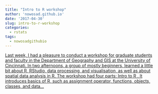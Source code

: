 ```yaml
---
title: "Intro to R workshop"
author: 'nowosad.github.io'
date: '2017-04-30'
slug: intro-to-r-workshop
categories:
  - rstats
tags:
  - nowosadgithubio
---
```


[Last week, I had a pleasure to conduct a workshop for graduate students and faculty in the Department of Geography and GIS at the University of Cincinnati. In two afternoons, a group of mostly beginners, learned a little bit about R, RStudio, data processing, and visualisation, as well as about spatial data analysis in R. The workshop had four parts: Intro to R . It introduces basics of R, such as assignment operator, functions, objects, classes, and data...<click to read more>](https://nowosad.github.io/post/2017/intro-to-r/)

